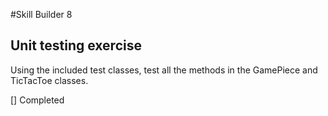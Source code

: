 #Skill Builder 8
## Unit testing exercise
Using the included test classes, test all the methods in the GamePiece and TicTacToe classes.

[] Completed
